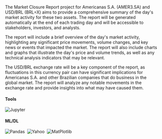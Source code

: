The Market Closure Report project for Americanas S.A. (AMER3.SA) and USD/BRL (BRL=X) aims to provide a comprehensive summary of the day's market activity for these two assets. The report will be generated automatically at the end of each trading day and will be accessible to stakeholders, investors, and analysts.

The report will include a brief overview of the day's market activity, highlighting any significant price movements, volume changes, and key news or events that impacted the market. The report will also include charts and graphs that illustrate the day's price and volume trends, as well as any technical analysis indicators that may be relevant.

The USD/BRL exchange rate will be a key component of the report, as fluctuations in this currency pair can have significant implications for Americanas S.A. and other Brazilian companies that do business in the global market. The report will analyze any notable movements in the exchange rate and provide insights into what may have caused them.

#### Tools
![Jupyter](https://img.shields.io/badge/Jupyter-%23000000.svg?style=for-the-badge&logo=Jupyter&logoColor=orange&labelColor=white&color=orange)&nbsp;
#### ML/DL
![Pandas](https://img.shields.io/badge/pandas-%23150458.svg?style=for-the-badge&logo=pandas&logoColor=white)&nbsp;
![Yahoo](https://img.shields.io/badge/yFinace-blueviolet/?style=for-the-badge&logo=yahoo&logoColor=violet&logoWidth=30&labelColor=white&color=blueviolet)&nbsp;
![MatPlotlib](https://img.shields.io/badge/Matplotlib-%233F4F75.svg?style=for-the-badge&logo=plotly&logoColor=white)&nbsp;
